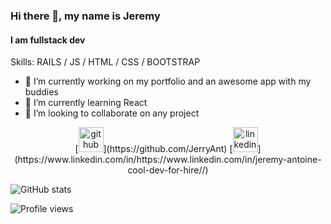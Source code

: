 ### Hi there 👋, my name is Jeremy
#### I am fullstack dev

<!-- Quick description -->
Skills: RAILS / JS / HTML / CSS / BOOTSTRAP

- 🔭 I’m currently working on my portfolio and an awesome app with my buddies 
- 🌱 I’m currently learning React 
- 🐜 I’m looking to collaborate on any project 

<p align=center><!-- linkedin and github icons and links  -->
[<img src='https://cdn.jsdelivr.net/npm/simple-icons@3.0.1/icons/github.svg' alt='github' height='40'>](https://github.com/JerryAnt)  [<img src='https://cdn.jsdelivr.net/npm/simple-icons@3.0.1/icons/linkedin.svg' alt='linkedin' height='40'>](https://www.linkedin.com/in/https://www.linkedin.com/in/jeremy-antoine-cool-dev-for-hire//)</p>  

<!-- My stats -->
![GitHub stats](https://github-readme-stats.vercel.app/api?username=JerryAnt&show_icons=true&count_private=true)  

<!-- My views -->
![Profile views](https://gpvc.arturio.dev/JerryAnt)  

